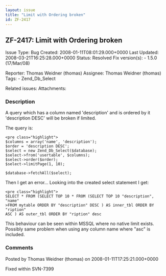 ```yaml
---
layout: issue
title: "Limit with Ordering broken"
id: ZF-2417
---
```


ZF-2417: Limit with Ordering broken
-----------------------------------

 Issue Type: Bug Created: 2008-01-11T08:01:29.000+0000 Last Updated: 2008-03-21T16:25:28.000+0000 Status: Resolved Fix version(s): - 1.5.0 (17/Mar/08)
 
 Reporter:  Thomas Weidner (thomas)  Assignee:  Thomas Weidner (thomas)  Tags: - Zend\_Db\_Select
 
 Related issues: 
 Attachments: 
### Description

A query which has a column named 'description' and is ordered by it 'description DESC' will be broken if limited.

The query is:

 
    <pre class="highlight">
    $columns = array('name', 'description');
    $order = 'description DESC';
    $select = new Zend_Db_Select($database);
    $select->from('usertable', $columns);
    $select->order($order);
    $select->limitPage(1, 10);
    
    $database->fetchAll($select);


Then I get an error... Looking into the created select statement I get:

 
    <pre class="highlight">
    SELECT * FROM (SELECT TOP 10 * FROM (SELECT TOP 10 "description", "name" 
    >FROM mytable ORDER BY "description" DESC ) AS inner_tbl ORDER BY "ription" 
    ASC ) AS outer_tbl ORDER BY "ription" desc


This behaviour can be seen within MSSQL where no native limit exists. Possibly same problem when using any column name where "asc" is included.

 

 

### Comments

Posted by Thomas Weidner (thomas) on 2008-01-11T17:25:21.000+0000

Fixed within SVN-7399

 

 